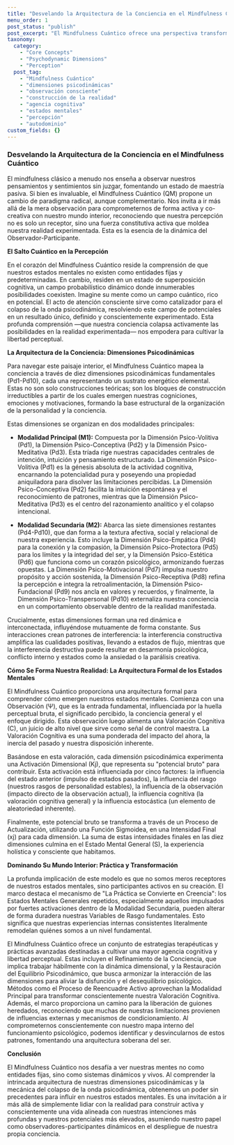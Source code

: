 ```yaml
---
title: "Desvelando la Arquitectura de la Conciencia en el Mindfulness Cuántico"
menu_order: 1
post_status: "publish"
post_excerpt: "El Mindfulness Cuántico ofrece una perspectiva transformadora: nuestra percepción no es pasiva, sino una fuerza activa que moldea nuestra realidad. Este enfoque explora cómo las diez dimensiones psicodinámicas de la conciencia interactúan para formar nuestros estados mentales, permitiéndonos cultivar una mayor agencia y libertad sobre nuestra experiencia interna."
taxonomy:
  category:
    - "Core Concepts"
    - "Psychodynamic Dimensions"
    - "Perception"
  post_tag:
    - "Mindfulness Cuántico"
    - "dimensiones psicodinámicas"
    - "observación consciente"
    - "construcción de la realidad"
    - "agencia cognitiva"
    - "estados mentales"
    - "percepción"
    - "autodominio"
custom_fields: {}
---
```


### Desvelando la Arquitectura de la Conciencia en el Mindfulness Cuántico

El mindfulness clásico a menudo nos enseña a observar nuestros pensamientos y sentimientos sin juzgar, fomentando un estado de maestría pasiva. Si bien es invaluable, el Mindfulness Cuántico (QM) propone un cambio de paradigma radical, aunque complementario. Nos invita a ir más allá de la mera observación para comprometernos de forma activa y co-creativa con nuestro mundo interior, reconociendo que nuestra percepción no es solo un receptor, sino una fuerza constitutiva activa que moldea nuestra realidad experimentada. Esta es la esencia de la dinámica del Observador-Participante.

**El Salto Cuántico en la Percepción**

En el corazón del Mindfulness Cuántico reside la comprensión de que nuestros estados mentales no existen como entidades fijas y predeterminadas. En cambio, residen en un estado de superposición cognitiva, un campo probabilístico dinámico donde innumerables posibilidades coexisten. Imagine su mente como un campo cuántico, rico en potencial. El acto de atención consciente sirve como catalizador para el colapso de la onda psicodinámica, resolviendo este campo de potenciales en un resultado único, definido y conscientemente experimentado. Esta profunda comprensión —que nuestra conciencia colapsa activamente las posibilidades en la realidad experimentada— nos empodera para cultivar la libertad perceptual.

**La Arquitectura de la Conciencia: Dimensiones Psicodinámicas**

Para navegar este paisaje interior, el Mindfulness Cuántico mapea la conciencia a través de diez dimensiones psicodinámicas fundamentales (Pd1-Pd10), cada una representando un sustrato energético elemental. Estas no son solo construcciones teóricas; son los bloques de construcción irreductibles a partir de los cuales emergen nuestras cogniciones, emociones y motivaciones, formando la base estructural de la organización de la personalidad y la conciencia.

Estas dimensiones se organizan en dos modalidades principales:

*   **Modalidad Principal (M1):** Compuesta por la Dimensión Psico-Volitiva (Pd1), la Dimensión Psico-Conceptiva (Pd2) y la Dimensión Psico-Meditativa (Pd3). Esta tríada rige nuestras capacidades centrales de intención, intuición y pensamiento estructurado. La Dimensión Psico-Volitiva (Pd1) es la génesis absoluta de la actividad cognitiva, encarnando la potencialidad pura y poseyendo una propiedad aniquiladora para disolver las limitaciones percibidas. La Dimensión Psico-Conceptiva (Pd2) facilita la intuición espontánea y el reconocimiento de patrones, mientras que la Dimensión Psico-Meditativa (Pd3) es el centro del razonamiento analítico y el colapso intencional.

*   **Modalidad Secundaria (M2):** Abarca las siete dimensiones restantes (Pd4-Pd10), que dan forma a la textura afectiva, social y relacional de nuestra experiencia. Esto incluye la Dimensión Psico-Empática (Pd4) para la conexión y la compasión, la Dimensión Psico-Protectora (Pd5) para los límites y la integridad del ser, y la Dimensión Psico-Estética (Pd6) que funciona como un corazón psicológico, armonizando fuerzas opuestas. La Dimensión Psico-Motivacional (Pd7) impulsa nuestro propósito y acción sostenida, la Dimensión Psico-Receptiva (Pd8) refina la percepción e integra la retroalimentación, la Dimensión Psico-Fundacional (Pd9) nos ancla en valores y recuerdos, y finalmente, la Dimensión Psico-Transpersonal (Pd10) externaliza nuestra conciencia en un comportamiento observable dentro de la realidad manifestada.

Crucialmente, estas dimensiones forman una red dinámica e interconectada, influyéndose mutuamente de forma constante. Sus interacciones crean patrones de interferencia: la interferencia constructiva amplifica las cualidades positivas, llevando a estados de flujo, mientras que la interferencia destructiva puede resultar en desarmonía psicológica, conflicto interno y estados como la ansiedad o la parálisis creativa.

**Cómo Se Forma Nuestra Realidad: La Arquitectura Formal de los Estados Mentales**

El Mindfulness Cuántico proporciona una arquitectura formal para comprender cómo emergen nuestros estados mentales. Comienza con una Observación (Ψ), que es la entrada fundamental, influenciada por la huella perceptual bruta, el significado percibido, la conciencia general y el enfoque dirigido. Esta observación luego alimenta una Valoración Cognitiva (C), un juicio de alto nivel que sirve como señal de control maestra. La Valoración Cognitiva es una suma ponderada del impacto del ahora, la inercia del pasado y nuestra disposición inherente.

Basándose en esta valoración, cada dimensión psicodinámica experimenta una Activación Dimensional (Kj), que representa su "potencial bruto" para contribuir. Esta activación está influenciada por cinco factores: la influencia del estado anterior (impulso de estados pasados), la influencia del rasgo (nuestros rasgos de personalidad estables), la influencia de la observación (impacto directo de la observación actual), la influencia cognitiva (la valoración cognitiva general) y la influencia estocástica (un elemento de aleatoriedad inherente).

Finalmente, este potencial bruto se transforma a través de un Proceso de Actualización, utilizando una Función Sigmoidea, en una Intensidad Final (xj) para cada dimensión. La suma de estas intensidades finales en las diez dimensiones culmina en el Estado Mental General (S), la experiencia holística y consciente que habitamos.

**Dominando Su Mundo Interior: Práctica y Transformación**

La profunda implicación de este modelo es que no somos meros receptores de nuestros estados mentales, sino participantes activos en su creación. El marco destaca el mecanismo de "La Práctica se Convierte en Creencia": los Estados Mentales Generales repetidos, especialmente aquellos impulsados por fuertes activaciones dentro de la Modalidad Secundaria, pueden alterar de forma duradera nuestras Variables de Rasgo fundamentales. Esto significa que nuestras experiencias internas consistentes literalmente remodelan quiénes somos a un nivel fundamental.

El Mindfulness Cuántico ofrece un conjunto de estrategias terapéuticas y prácticas avanzadas destinadas a cultivar una mayor agencia cognitiva y libertad perceptual. Estas incluyen el Refinamiento de la Conciencia, que implica trabajar hábilmente con la dinámica dimensional, y la Restauración del Equilibrio Psicodinámico, que busca armonizar la interacción de las dimensiones para aliviar la disfunción y el desequilibrio psicológico. Métodos como el Proceso de Reencuadre Activo aprovechan la Modalidad Principal para transformar conscientemente nuestra Valoración Cognitiva. Además, el marco proporciona un camino para la liberación de guiones heredados, reconociendo que muchas de nuestras limitaciones provienen de influencias externas y mecanismos de condicionamiento. Al comprometernos conscientemente con nuestro mapa interno del funcionamiento psicológico, podemos identificar y desvincularnos de estos patrones, fomentando una arquitectura soberana del ser.

**Conclusión**

El Mindfulness Cuántico nos desafía a ver nuestras mentes no como entidades fijas, sino como sistemas dinámicos y vivos. Al comprender la intrincada arquitectura de nuestras dimensiones psicodinámicas y la mecánica del colapso de la onda psicodinámica, obtenemos un poder sin precedentes para influir en nuestros estados mentales. Es una invitación a ir más allá de simplemente lidiar con la realidad para construir activa y conscientemente una vida alineada con nuestras intenciones más profundas y nuestros potenciales más elevados, asumiendo nuestro papel como observadores-participantes dinámicos en el despliegue de nuestra propia conciencia.